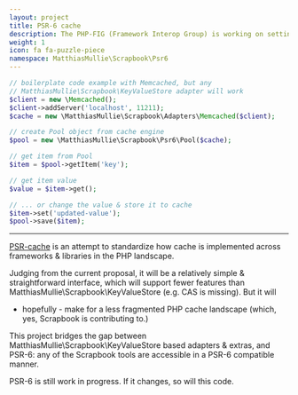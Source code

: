 ```yaml
---
layout: project
title: PSR-6 cache
description: The PHP-FIG (Framework Interop Group) is working on setting a standard, called PSR-cache or PSR-6) for how to implement cache in PHP Frameworks & libraries. This is still work in progress and subject to change, but scrapbook has an implementation that builds on key-value-store, so it works with all adapters.
weight: 1
icon: fa fa-puzzle-piece
namespace: MatthiasMullie\Scrapbook\Psr6
---
```


```php
// boilerplate code example with Memcached, but any
// MatthiasMullie\Scrapbook\KeyValueStore adapter will work
$client = new \Memcached();
$client->addServer('localhost', 11211);
$cache = new \MatthiasMullie\Scrapbook\Adapters\Memcached($client);

// create Pool object from cache engine
$pool = new \MatthiasMullie\Scrapbook\Psr6\Pool($cache);

// get item from Pool
$item = $pool->getItem('key');

// get item value
$value = $item->get();

// ... or change the value & store it to cache
$item->set('updated-value');
$pool->save($item);
```

<hr class="sep10">

[PSR-cache](https://github.com/php-fig/fig-standards/blob/master/proposed/cache.md)
is an attempt to standardize how cache is implemented across frameworks &
libraries in the PHP landscape.

Judging from the current proposal, it will be a relatively simple &
straightforward interface, which will support fewer features than
MatthiasMullie\Scrapbook\KeyValueStore (e.g. CAS is missing). But it will
- hopefully - make for a less fragmented PHP cache landscape (which, yes,
Scrapbook is contributing to.)

This project bridges the gap between MatthiasMullie\Scrapbook\KeyValueStore
based adapters & extras, and PSR-6: any of the Scrapbook tools are accessible
in a PSR-6 compatible manner.

PSR-6 is still work in progress. If it changes, so will this code.
